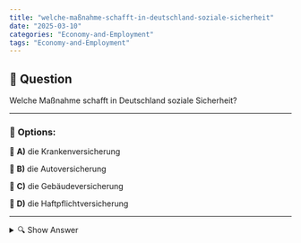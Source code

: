 ```yaml
---
title: "welche-maßnahme-schafft-in-deutschland-soziale-sicherheit"
date: "2025-03-10"
categories: "Economy-and-Employment"
tags: "Economy-and-Employment"
---
```


## 📌 **Question**

Welche Maßnahme schafft in Deutschland soziale Sicherheit?



---

### 📝 **Options:**

🔘 **A)** die Krankenversicherung

🔘 **B)** die Autoversicherung

🔘 **C)** die Gebäudeversicherung

🔘 **D)** die Haftpflichtversicherung

---

<details>
  <summary>🔍 Show Answer</summary>

  <p>
💡  <b>Correct Answer:</b>  a
  </p>
  <p>
    📖<b>Explanation:</b>
    Soziale Sicherheit in Deutschland umfasst Maßnahmen, die Bürger vor wirtschaftlichen Risiken schützen, wie Krankheit, Arbeitslosigkeit, Alter oder Unfall. Das deutsche Sozialsystem ist darauf ausgelegt, ein Mindestmaß an Lebensstandard zu gewährleisten und soziale Ungleichheiten zu verringern. Verschiedene Versicherungen spielen dabei eine zentrale Rolle. Unter den gegebenen Optionen konzentriert sich eine speziell auf die Absicherung der Gesundheit der Bevölkerung, was ein wesentlicher Bestandteil der sozialen Sicherheit ist.

**Frage:** Welche Maßnahme schafft in Deutschland soziale Sicherheit?

a: die Krankenversicherung  
b: die Autoversicherung  
c: die Gebäudeversicherung  
d: die Haftpflichtversicherung
  </p>
</details>

